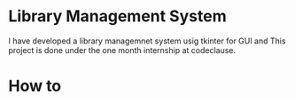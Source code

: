 # Library Management System

I have developed a library managemnet system usig  tkinter for GUI and This project is done under the one month internship at codeclause.

# How to 